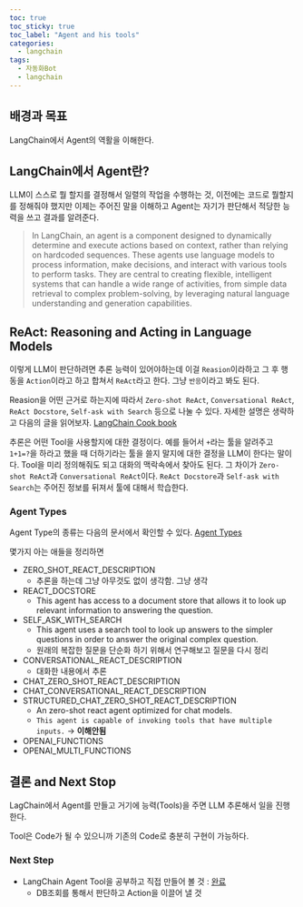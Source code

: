 ```yaml
---
toc: true
toc_sticky: true
toc_label: "Agent and his tools"
categories:
  - langchain
tags:
  - 자동화Bot
  - langchain
---
```


## 배경과 목표

LangChain에서 Agent의 역활을 이해한다.

## LangChain에서 Agent란?

 LLM이 스스로 뭘 할지를 결정해서 일렬의 작업을 수행하는 것, 이전에는 코드로 뭘할지를 정해줘야 했지만 이제는 주어진 말을 이해하고 Agent는 자기가 판단해서 적당한 능력을 쓰고 결과를 알려준다.

> In LangChain, an agent is a component designed to dynamically determine and execute actions based on context, rather than relying on hardcoded sequences. These agents use language models to process information, make decisions, and interact with various tools to perform tasks. They are central to creating flexible, intelligent systems that can handle a wide range of activities, from simple data retrieval to complex problem-solving, by leveraging natural language understanding and generation capabilities.

## ReAct: Reasoning and Acting in Language Models

이렇게 LLM이 판단하려면 추론 능력이 있어야하는데 이걸 `Reasion`이라하고 그 후 행동을 `Action`이라고 하고 합쳐서 `ReAct`라고 한다. 그냥 `반응`이라고 봐도 된다.

Reasion을 어떤 근거로 하는지에 따라서 `Zero-shot ReAct`, `Conversational ReAct`, `ReAct Docstore`, `Self-ask with Search` 등으로 나눌 수 있다.
자세한 설명은 생략하고 다음의 글을 읽어보자. [LangChain Cook book](https://www.pinecone.io/learn/series/langchain/langchain-agents/)

추론은 어떤 Tool을 사용할지에 대한 결정이다. 예를 들어서 `+`라는 툴을 알려주고 `1+1=?`을 하라고 했을 때 더하기라는 툴을 쓸지 말지에 대한 결정을 LLM이 한다는 말이다. Tool을 미리 정의해줘도 되고 대화의 맥락속에서 찾아도 된다. 그 차이가 `Zero-shot ReAct`과 `Conversational ReAct`이다. `ReAct Docstore`과 `Self-ask with Search`는 주어진 정보를 뒤져서 툴에 대해서 학습한다.

### Agent Types

Agent Type의 종류는 다음의 문서에서 확인할 수 있다. [Agent Types](https://api.python.langchain.com/en/latest/agents/langchain.agents.agent_types.AgentType.html)

몇가지 아는 애들을 정리하면

- ZERO_SHOT_REACT_DESCRIPTION
  - 추론을 하는데 그냥 아무것도 없이 생각함. 그냥 생각
- REACT_DOCSTORE
  - This agent has access to a document store that allows it to look up relevant information to answering the question.
- SELF_ASK_WITH_SEARCH
  - This agent uses a search tool to look up answers to the simpler questions in order to answer the original complex question.
  - 원래의 복잡한 질문을 단순화 하기 위해서 연구해보고 질문을 다시 정리
- CONVERSATIONAL_REACT_DESCRIPTION
  - 대화한 내용에서 추론
- CHAT_ZERO_SHOT_REACT_DESCRIPTION
- CHAT_CONVERSATIONAL_REACT_DESCRIPTION
- STRUCTURED_CHAT_ZERO_SHOT_REACT_DESCRIPTION
  - An zero-shot react agent optimized for chat models.
  - `This agent is capable of invoking tools that have multiple inputs.`  -> **이해안됨**
- OPENAI_FUNCTIONS
- OPENAI_MULTI_FUNCTIONS

## 결론 and Next Stop

LagChain에서 Agent를 만들고 거기에 능력(Tools)을 주면 LLM 추론해서 일을 진행한다.

Tool은 Code가 될 수 있으니까 기존의 Code로 충분히 구현이 가능하다.

### Next Step

- LangChain Agent Tool을 공부하고 직접 만들어 볼 것 : [완료]()
  - DB조회를 통해서 판단하고 Action을 이끌어 낼 것 